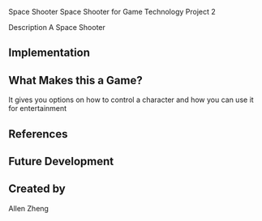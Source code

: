 Space Shooter
Space Shooter for Game Technology Project 2

Description
A Space Shooter

## Implementation

## What Makes this a Game?
It gives you options on how to control a character and how you can use it for entertainment

## References

## Future Development

## Created by
Allen Zheng
